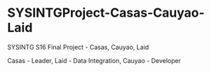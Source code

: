 # SYSINTGProject-Casas-Cauyao-Laid
SYSINTG S16 Final Project - Casas, Cauyao, Laid

Casas - Leader,
Laid - Data Integration,
Cauyao - Developer
